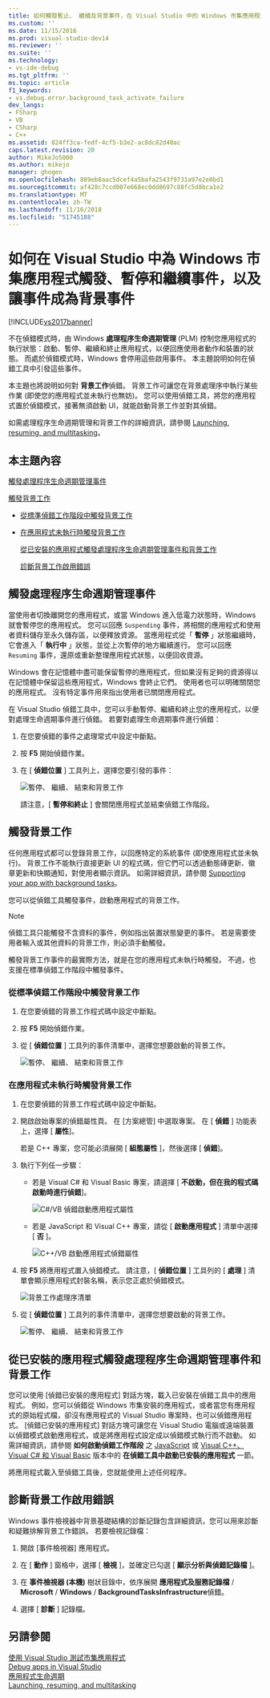 ```yaml
---
title: 如何觸發暫止、 繼續及背景事件，在 Visual Studio 中的 Windows 市集應用程式 |Microsoft Docs
ms.custom: ''
ms.date: 11/15/2016
ms.prod: visual-studio-dev14
ms.reviewer: ''
ms.suite: ''
ms.technology:
- vs-ide-debug
ms.tgt_pltfrm: ''
ms.topic: article
f1_keywords:
- vs.debug.error.background_task_activate_failure
dev_langs:
- FSharp
- VB
- CSharp
- C++
ms.assetid: 824ff3ca-fedf-4cf5-b3e2-ac8dc82d40ac
caps.latest.revision: 20
author: MikeJo5000
ms.author: mikejo
manager: ghogen
ms.openlocfilehash: 889eb8aac5dcef4a5bafa2543f9731a97e2e0bd1
ms.sourcegitcommit: af428c7ccd007e668ec0dd8697c88fc5d8bca1e2
ms.translationtype: MT
ms.contentlocale: zh-TW
ms.lasthandoff: 11/16/2018
ms.locfileid: "51745188"
---
```

# <a name="how-to-trigger-suspend-resume-and-background-events-for-windows-store-apps-in-visual-studio"></a>如何在 Visual Studio 中為 Windows 市集應用程式觸發、暫停和繼續事件，以及讓事件成為背景事件
[!INCLUDE[vs2017banner](../includes/vs2017banner.md)]

不在偵錯模式時，由 Windows **處理程序生命週期管理** (PLM) 控制您應用程式的執行狀態：啟動、暫停、繼續和終止應用程式，以便回應使用者動作和裝置的狀態。 而處於偵錯模式時，Windows 會停用這些啟用事件。 本主題說明如何在偵錯工具中引發這些事件。  
  
 本主題也將說明如何對 **背景工作**偵錯。 背景工作可讓您在背景處理序中執行某些作業 (即使您的應用程式並未執行也無妨)。 您可以使用偵錯工具，將您的應用程式置於偵錯模式，接著無須啟動 UI，就能啟動背景工作並對其偵錯。  
  
 如需處理程序生命週期管理和背景工作的詳細資訊，請參閱 [Launching, resuming, and multitasking](http://msdn.microsoft.com/en-us/04307b1b-05af-46a6-b639-3f35e297f71b)。  
  
##  <a name="BKMK_In_this_topic"></a>本主題內容  
 [觸發處理程序生命週期管理事件](#BKMK_Trigger_Process_Lifecycle_Management_events)  
  
 [觸發背景工作](#BKMK_Trigger_background_tasks)  
  
- [從標準偵錯工作階段中觸發背景工作](#BKMK_Trigger_a_background_task_event_from_a_standard_debug_session)  
  
- [在應用程式未執行時觸發背景工作](#BKMK_Trigger_a_background_task_when_the_app_is_not_running)  
  
  [從已安裝的應用程式觸發處理程序生命週期管理事件和背景工作](#BKMK_Trigger_Process_Lifetime_Management_events_and_background_tasks_from_an_installed_app)  
  
  [診斷背景工作啟用錯誤](#BKMK_Diagnosing_background_task_activation_errors)  
  
##  <a name="BKMK_Trigger_Process_Lifecycle_Management_events"></a> 觸發處理程序生命週期管理事件  
 當使用者切換離開您的應用程式，或當 Windows 進入低電力狀態時，Windows 就會暫停您的應用程式。 您可以回應 `Suspending` 事件，將相關的應用程式和使用者資料儲存至永久儲存區，以便釋放資源。 當應用程式從「 **暫停** 」狀態繼續時，它會進入「 **執行中** 」狀態，並從上次暫停的地方繼續進行。 您可以回應 `Resuming` 事件，還原或重新整理應用程式狀態，以便回收資源。  
  
 Windows 會在記憶體中盡可能保留暫停的應用程式，但如果沒有足夠的資源得以在記憶體中保留這些應用程式，Windows 會終止它們。 使用者也可以明確關閉您的應用程式。 沒有特定事件用來指出使用者已關閉應用程式。  
  
 在 Visual Studio 偵錯工具中，您可以手動暫停、繼續和終止您的應用程式，以便對處理生命週期事件進行偵錯。 若要對處理生命週期事件進行偵錯：  
  
1.  在您要偵錯的事件之處理常式中設定中斷點。  
  
2.  按 **F5** 開始偵錯作業。  
  
3.  在 [ **偵錯位置** ] 工具列上，選擇您要引發的事件：  
  
     ![暫停、 繼續、 結束和背景工作](../debugger/media/dbg-suspendresumebackground.png "DBG_SuspendResumeBackground")  
  
     請注意，[ **暫停和終止** ] 會關閉應用程式並結束偵錯工作階段。  
  
##  <a name="BKMK_Trigger_background_tasks"></a> 觸發背景工作  
 任何應用程式都可以登錄背景工作，以回應特定的系統事件 (即使應用程式並未執行)。 背景工作不能執行直接更新 UI 的程式碼，但它們可以透過動態磚更新、徽章更新和快顯通知，對使用者顯示資訊。 如需詳細資訊，請參閱 [Supporting your app with background tasks](http://msdn.microsoft.com/en-us/4c7bb148-eb1f-4640-865e-41f627a46e8e)。  
  
 您可以從偵錯工具觸發事件，啟動應用程式的背景工作。  
  
> [!NOTE]
>  偵錯工具只能觸發不含資料的事件，例如指出裝置狀態變更的事件。 若是需要使用者輸入或其他資料的背景工作，則必須手動觸發。  
  
 觸發背景工作事件的最實際方法，就是在您的應用程式未執行時觸發。 不過，也支援在標準偵錯工作階段中觸發事件。  
  
###  <a name="BKMK_Trigger_a_background_task_event_from_a_standard_debug_session"></a> 從標準偵錯工作階段中觸發背景工作  
  
1.  在您要偵錯的背景工作程式碼中設定中斷點。  
  
2.  按 **F5** 開始偵錯作業。  
  
3.  從 [ **偵錯位置** ] 工具列的事件清單中，選擇您想要啟動的背景工作。  
  
     ![暫停、 繼續、 結束和背景工作](../debugger/media/dbg-suspendresumebackground.png "DBG_SuspendResumeBackground")  
  
###  <a name="BKMK_Trigger_a_background_task_when_the_app_is_not_running"></a> 在應用程式未執行時觸發背景工作  
  
1.  在您要偵錯的背景工作程式碼中設定中斷點。  
  
2.  開啟啟始專案的偵錯屬性頁。 在 [方案總管] 中選取專案。 在 [ **偵錯** ] 功能表上，選擇 [ **屬性**]。  
  
     若是 C++ 專案，您可能必須展開 [ **組態屬性** ]，然後選擇 [ **偵錯**]。  
  
3.  執行下列任一步驟：  
  
    -   若是 Visual C# 和 Visual Basic 專案，請選擇 [ **不啟動，但在我的程式碼啟動時進行偵錯**]。  
  
         ![C&#35;&#47;VB 偵錯啟動應用程式屬性](../debugger/media/dbg-csvb-dontlaunchapp.png "DBG_CsVb_DontLaunchApp")  
  
    -   若是 JavaScript 和 Visual C++ 專案，請從 [ **啟動應用程式** ] 清單中選擇 [ **否** ]。  
  
         ![C&#43;&#43;&#47;VB 啟動應用程式偵錯屬性](../debugger/media/dbg-cppjs-dontlaunchapp.png "DBG_CppJs_DontLaunchApp")  
  
4.  按 **F5** 將應用程式置入偵錯模式。 請注意，[ **偵錯位置** ] 工具列的 [ **處理** ] 清單會顯示應用程式封裝名稱，表示您正處於偵錯模式。  
  
     ![背景工作處理序清單](../debugger/media/dbg-backgroundtask-processlist.png "DBG_BackgroundTask_ProcessList")  
  
5.  從 [ **偵錯位置** ] 工具列的事件清單中，選擇您想要啟動的背景工作。  
  
     ![暫停、 繼續、 結束和背景工作](../debugger/media/dbg-suspendresumebackground.png "DBG_SuspendResumeBackground")  
  
##  <a name="BKMK_Trigger_Process_Lifetime_Management_events_and_background_tasks_from_an_installed_app"></a> 從已安裝的應用程式觸發處理程序生命週期管理事件和背景工作  
 您可以使用 [偵錯已安裝的應用程式] 對話方塊，載入已安裝在偵錯工具中的應用程式。 例如，您可以偵錯從 Windows 市集安裝的應用程式，或者當您有應用程式的原始程式檔，卻沒有應用程式的 Visual Studio 專案時，也可以偵錯應用程式。 [偵錯已安裝的應用程式] 對話方塊可讓您在 Visual Studio 電腦或遠端裝置以偵錯模式啟動應用程式，或是將應用程式設定成以偵錯模式執行而不啟動。 如需詳細資訊，請參閱 **如何啟動偵錯工作階段** 之 [JavaScript](../debugger/start-a-debugging-session-for-store-apps-in-visual-studio-javascript.md#BKMK_Start_an_installed_app_in_the_debugger) 或 [Visual C++、Visual C# 和 Visual Basic](../debugger/start-a-debugging-session-for-a-store-app-in-visual-studio-vb-csharp-cpp-and-xaml.md#BKMK_Start_an_installed_app_in_the_debugger) 版本中的 **在偵錯工具中啟動已安裝的應用程式** 一節。  
  
 將應用程式載入至偵錯工具後，您就能使用上述任何程序。  
  
##  <a name="BKMK_Diagnosing_background_task_activation_errors"></a> 診斷背景工作啟用錯誤  
 Windows 事件檢視器中背景基礎結構的診斷記錄包含詳細資訊，您可以用來診斷和疑難排解背景工作錯誤。 若要檢視記錄檔：  
  
1.  開啟 [事件檢視器] 應用程式。  
  
2.  在 [ **動作** ] 窗格中，選擇 [ **檢視** ]，並確定已勾選 [ **顯示分析與偵錯記錄檔** ]。  
  
3.  在  **事件檢視器 (本機)**  樹狀目錄中，依序展開  **應用程式及服務記錄檔** / **Microsoft** / **Windows** / **BackgroundTasksInfrastructure**偵錯。  
  
4.  選擇 [ **診斷** ] 記錄檔。  
  
## <a name="see-also"></a>另請參閱  
 [使用 Visual Studio 測試市集應用程式](../test/testing-store-apps-with-visual-studio.md)   
 [Debug apps in Visual Studio](../debugger/debug-store-apps-in-visual-studio.md)   
 [應用程式生命週期](http://msdn.microsoft.com/en-us/53cdc987-c547-49d1-a5a4-fd3f96b2259d)   
 [Launching, resuming, and multitasking](http://msdn.microsoft.com/en-us/04307b1b-05af-46a6-b639-3f35e297f71b)



